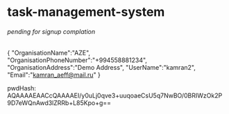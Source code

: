 # task-management-system


###### pending for signup complation
{
    "OrganisationName":"AZE",
    "OrganisationPhoneNumber":"+994558881234",
    "OrganisationAddress":"Demo Address",
    "UserName":"kamran2",
    "Email":"kamran_aeff@mail.ru"
}

pwdHash: AQAAAAEAACcQAAAAEI/y0uLj0qve3+uuqoaeCsU5q7NwBO/0BRIWzOk2P9D7eWQnAwd3lZRRb+L85Kpo+g==
